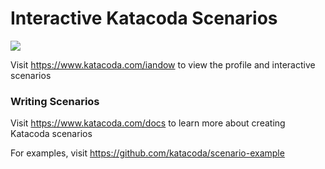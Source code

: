 # Interactive Katacoda Scenarios

[![](http://shields.katacoda.com/katacoda/iandow/count.svg)](https://www.katacoda.com/iandow "Get your profile on Katacoda.com")

Visit https://www.katacoda.com/iandow to view the profile and interactive scenarios

### Writing Scenarios
Visit https://www.katacoda.com/docs to learn more about creating Katacoda scenarios

For examples, visit https://github.com/katacoda/scenario-example
